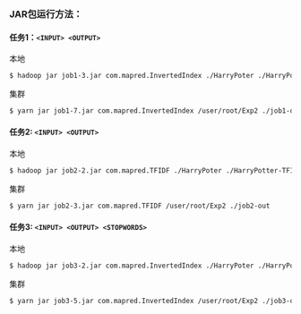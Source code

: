 ### JAR包运行方法：

#### 任务1：`<INPUT> <OUTPUT>`

本地

```bash
$ hadoop jar job1-3.jar com.mapred.InvertedIndex ./HarryPoter ./HarryPotter-out
```

集群

```bash
$ yarn jar job1-7.jar com.mapred.InvertedIndex /user/root/Exp2 ./job1-out
```

#### 任务2: `<INPUT> <OUTPUT>`

本地

```bash
$ hadoop jar job2-2.jar com.mapred.TFIDF ./HarryPoter ./HarryPotter-TFIDF-out
```

集群

```bash
$ yarn jar job2-3.jar com.mapred.TFIDF /user/root/Exp2 ./job2-out
```

#### 任务3: `<INPUT> <OUTPUT> <STOPWORDS>`

本地

```bash
$ hadoop jar job3-2.jar com.mapred.InvertedIndex ./HarryPoter ./HarryPotter-out cn_stopwords.txt
```

集群

```bash
$ yarn jar job3-5.jar com.mapred.InvertedIndex /user/root/Exp2 ./job3-out /user/root/Exp2/cn_stopwords.txt
```